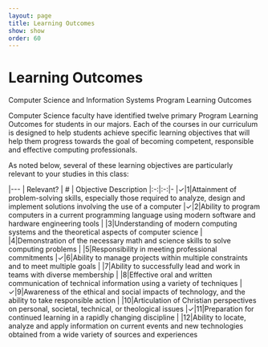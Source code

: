 ```yaml
---
layout: page
title: Learning Outcomes
show: show
order: 60
---
```


# Learning Outcomes
Computer Science and Information Systems Program Learning Outcomes

Computer Science faculty have identified twelve primary Program Learning Outcomes for students in our majors. Each of the courses in our curriculum is designed to help students achieve specific learning objectives that will help them progress towards the goal of becoming competent, responsible and effective computing professionals.

As noted below, several of these learning objectives are particularly relevant to your studies in this class:

|---
| Relevant? | # | Objective Description
|:-:|:-:|-
|✓|1|Attainment of problem-solving skills, especially those required to analyze, design and implement solutions involving the use of a computer
|✓|2|Ability to program computers in a current programming language using modern software and hardware engineering tools
| |3|Understanding of modern computing systems and the theoretical aspects of computer science
| |4|Demonstration of the necessary math and science skills to solve computing problems
| |5|Responsibility in meeting professional commitments
|✓|6|Ability to manage projects within multiple constraints and to meet multiple goals
| |7|Ability to successfully lead and work in teams with diverse membership
| |8|Effective oral and written communication of technical information using a variety of techniques
|✓|9|Awareness of the ethical and social impacts of technology, and the ability to take responsible action
| |10|Articulation of Christian perspectives on personal, societal, technical, or theological issues
|✓|11|Preparation for continued learning in a rapidly changing discipline
| |12|Ability to locate, analyze and apply information on current events and new technologies obtained from a wide variety of sources and experiences



